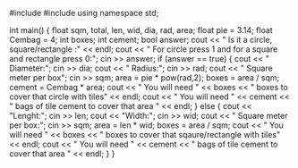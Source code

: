 #include<iostream>
#include<cmath>
using namespace std;

int main() 
{
	float sqm, total, len, wid, dia, rad, area;
	float pie = 3.14;
	float Cembag = 4;
	int boxes;
	int cement;
	bool answer;
	cout << " Is it a circle, square/rectangle :" << endl;
	cout << " For circle press 1 and for a square and rectangle press 0:";
	cin >> answer;
	if (answer == true)
	{
		cout << " Diameter:";
		cin >> dia;
		cout << " Radius:";
		cin >> rad;
		cout << " Square meter per box";
		cin >> sqm;
		area = pie * pow(rad,2);
		boxes = area / sqm;
		cement = Cembag * area;
		cout << " You will need " << boxes << " boxes to cover that circle with tiles" << endl;
		cout << " You will need " << cement << " bags of tile cement to cover that area " << endl;
	}
	else 
	{
		cout << "Lenght:";
		cin >> len;
		cout << "Width:";
		cin >> wid;
		cout << " Square meter per box:";
		cin >> sqm;
		area = len * wid;
		boxes = area / sqm;
		cout << " You will need " << boxes << " boxes to cover that sqaure/rectangle with tiles" << endl;
		cout << " You will need " << cement << " bags of tile cement to cover that area " << endl;
	}
}
	
